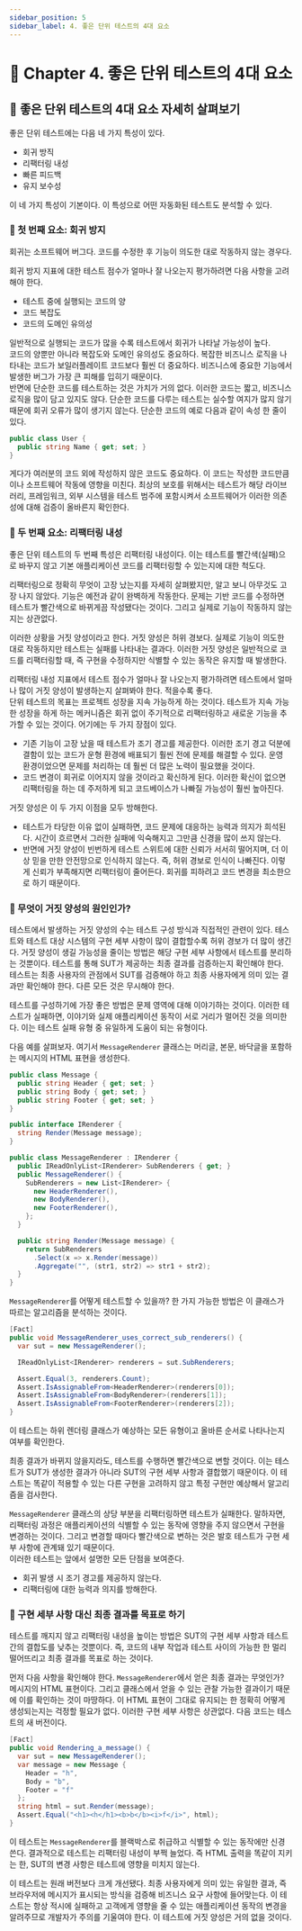 ```yaml
---
sidebar_position: 5
sidebar_label: 4. 좋은 단위 테스트의 4대 요소
---
```


# 🐤 Chapter 4. 좋은 단위 테스트의 4대 요소

## 🥕 좋은 단위 테스트의 4대 요소 자세히 살펴보기
좋은 단위 테스트에는 다음 네 가지 특성이 있다.
- 회귀 방직
- 리팩터링 내성
- 빠른 피드백
- 유지 보수성

이 네 가지 특성이 기본이다. 이 특성으로 어떤 자동화된 테스트도 분석할 수 있다.

### 🎈 첫 번째 요소: 회귀 방지
회귀는 소프트웨어 버그다. 코드를 수정한 후 기능이 의도한 대로 작동하지 않는 경우다.   

회귀 방지 지표에 대한 테스트 점수가 얼마나 잘 나오는지 평가하려면 다음 사항을 고려해야 한다.
- 테스트 중에 실행되는 코드의 양
- 코드 복잡도
- 코드의 도메인 유의성

일반적으로 실행되는 코드가 많을 수록 테스트에서 회귀가 나타날 가능성이 높다.   
코드의 양뿐만 아니라 복잡도와 도메인 유의성도 중요하다. 복잡한 비즈니스 로직을 나타내는 코드가 보일러플레이트 코드보다 훨씬 더 중요하다. 비즈니스에 중요한 기능에서 발생한 버그가 가장 큰 피해를 입히기 때문이다.   
반면에 단순한 코드를 테스트하는 것은 가치가 거의 없다. 이러한 코드는 짧고, 비즈니스 로직을 많이 담고 있지도 않다. 단순한 코드를 다루는 테스트는 실수할 여지가 많지 않기 때문에 회귀 오류가 많이 생기지 않는다. 단순한 코드의 예로 다음과 같이 속성 한 줄이 있다.

```cs
public class User {
  public string Name { get; set; }
}
```

게다가 여러분의 코드 외에 작성하지 않은 코드도 중요하다. 이 코드는 작성한 코드만큼이나 소프트웨어 작동에 영향을 미친다. 최상의 보호를 위해서는 테스트가 해당 라이브러리, 프레임워크, 외부 시스템을 테스트 범주에 포함시켜서 소프트웨어가 이러한 의존성에 대해 검증이 올바른지 확인한다.

### 🎈 두 번째 요소: 리팩터링 내성
좋은 단위 테스트의 두 번째 특성은 리팩터링 내성이다. 이는 테스트를 빨간색(실패)으로 바꾸지 않고 기본 애플리케이션 코드를 리팩터링할 수 있는지에 대한 척도다.   

리팩터링으로 정확히 무엇이 고장 났는지를 자세히 살펴봤지만, 알고 보니 아무것도 고장 나지 않았다. 기능은 예전과 같이 완벽하게 작동한다. 문제는 기반 코드를 수정하면 테스트가 빨간색으로 바뀌게끔 작성됐다는 것이다. 그리고 실제로 기능이 작동하지 않는지는 상관없다.   

이러한 상황을 거짓 양성이라고 한다. 거짓 양성은 허위 경보다. 실제로 기능이 의도한 대로 작동하지만 테스트는 실패를 나타내는 결과다. 이러한 거짓 양성은 일반적으로 코드를 리팩터링할 때, 즉 구현을 수정하지만 식별할 수 있는 동작은 유지할 때 발생한다.   

리팩터링 내성 지표에서 테스트 점수가 얼마나 잘 나오는지 평가하려면 테스트에서 얼마나 많이 거짓 양성이 발생하는지 살펴봐야 한다. 적을수록 좋다.   
단위 테스트의 목표는 프로젝트 성장을 지속 가능하게 하는 것이다. 테스트가 지속 가능한 성장을 하게 하는 메커니즘은 회귀 없이 주기적으로 리팩터링하고 새로운 기능을 추가할 수 있는 것이다. 어기에는 두 가지 장점이 있다.
- 기존 기능이 고장 났을 때 테스트가 조기 경고를 제공한다. 이러한 조기 경고 덕분에 결함이 있는 코드가 운형 환경에 배표되기 훨씬 전에 문제를 해결할 수 있다. 운영 환경이었으면 문제를 처리하는 데 훨씬 더 많은 노력이 필요했을 것이다.
- 코드 변경이 회귀로 이어지지 않을 것이라고 확신하게 된다. 이러한 확신이 없으면 리팩터링을 하는 데 주저하게 되고 코드베이스가 나빠질 가능성이 훨씬 높아진다.

거짓 양성은 이 두 가지 이점을 모두 방해한다.
- 테스트가 타당한 이유 없이 실패하면, 코드 문제에 대응하는 능력과 의지가 희석된다. 시간이 흐르면서 그러한 실패에 익숙해지고 그만큼 신경을 많이 쓰지 않는다.
- 반면에 거짓 양성이 빈번하게 테스트 스위트에 대한 신뢰가 서서히 떨어지며, 더 이상 믿을 만한 안전망으로 인식하지 않는다. 즉, 허위 경보로 인식이 나빠진다. 이렇게 신뢰가 부족해지면 리팩터링이 줄어든다. 회귀를 피하려고 코드 변경을 최소한으로 하기 때문이다.

### 🎈 무엇이 거짓 양성의 원인인가?
테스트에서 발생하는 거짓 양성의 수는 테스트 구성 방식과 직접적인 관련이 있다. 테스트와 테스트 대상 시스템의 구현 세부 사항이 많이 결합할수록 허위 경보가 더 많이 생긴다. 거짓 양성이 생길 가능성을 줄이는 방법은 해당 구현 세부 사항에서 테스트를 분리하는 것뿐이다. 테스트를 통해 SUT가 제공하는 최종 결과를 검증하는지 확인해야 한다. 테스트는 최종 사용자의 관점에서 SUT를 검증해야 하고 최종 사용자에게 의미 있는 결과만 확인해야 한다. 다른 모든 것은 무시해야 한다.   

테스트를 구성하기에 가장 좋은 방법은 문제 영역에 대해 이야기하는 것이다. 이러한 테스트가 실패하면, 이야기와 실제 애플리케이션 동작이 서로 거리가 멀어진 것을 의미한다. 이는 테스트 실패 유형 중 유일하게 도움이 되는 유형이다.   

다음 예를 살펴보자. 여기서 `MessageRenderer` 클래스는 머리글, 본문, 바닥글을 포함하는 메시지의 HTML 표현을 생성한다.

```cs
public class Message {
  public string Header { get; set; }
  public string Body { get; set; }
  public string Footer { get; set; }
}

public interface IRenderer {
  string Render(Message message);
}

public class MessageRenderer : IRenderer {
  public IReadOnlyList<IRenderer> SubRenderers { get; }
  public MessageRenderer() {
    SubRenderers = new List<IRenderer> {
      new HeaderRenderer(),
      new BodyRenderer(),
      new FooterRenderer(),
    };
  }

  public string Render(Message message) {
    return SubRenderers
      .Select(x => x.Render(message))
      .Aggregate("", (str1, str2) => str1 + str2);
  }
}
```

`MessageRenderer`를 어떻게 테스트할 수 있을까? 한 가지 가능한 방법은 이 클래스가 따르는 알고리즘을 분석하는 것이다.

```cs
[Fact]
public void MessageRenderer_uses_correct_sub_renderers() {
  var sut = new MessageRenderer();

  IReadOnlyList<IRenderer> renderers = sut.SubRenderers;

  Assert.Equal(3, renderers.Count);
  Assert.IsAssignableFrom<HeaderRenderer>(renderers[0]);
  Assert.IsAssignableFrom<BodyRenderer>(renderers[1]);
  Assert.IsAssignableFrom<FooterRenderer>(renderers[2]);
}
```

이 테스트는 하위 렌더링 클래스가 예상하는 모든 유형이고 올바른 순서로 나타나는지 여부를 확인한다.   

최종 결과가 바뀌지 않을지라도, 테스트를 수행하면 빨간색으로 변할 것이다. 이는 테스트가 SUT가 생성한 결과가 아니라 SUT의 구현 세부 사항과 결합했기 때문이다. 이 테스트는 똑같이 적용할 수 있는 다른 구현을 고려하지 않고 특정 구현만 예상해서 알고리즘을 검사한다.   

`MessageRenderer` 클래스의 상당 부분을 리팩터링하면 테스트가 실패한다. 말하자면, 리팩터링 과정은 애플리케이션의 식별할 수 있는 동작에 영향을 주지 않으면서 구현을 변경하는 것이다. 그리고 변경할 때마다 빨간색으로 변하는 것은 발호 테스트가 구현 세부 사항에 관계돼 있기 때문이다.   
이러한 테스트는 앞에서 설명한 모든 단점을 보여준다.
- 회귀 발생 시 조기 경고를 제공하지 않는다.
- 리팩터링에 대한 능력과 의지를 방해한다.

### 🎈 구현 세부 사항 대신 최종 결과를 목표로 하기
테스트를 깨지지 않고 리팩터링 내성을 높이는 방법은 SUT의 구현 세부 사항과 테스트 간의 결합도를 낮추는 것뿐이다. 즉, 코드의 내부 작업과 테스트 사이의 가능한 한 멀리 떨어뜨리고 최종 결과를 목표로 하는 것이다.   

먼저 다음 사항을 확인해야 한다. `MessageRenderer`에서 얻은 최종 결과는 무엇인가? 메시지의 HTML 표현이다. 그리고 클래스에서 얻을 수 있는 관찰 가능한 결과이기 때문에 이를 확인하는 것이 마땅하다. 이 HTML 표현이 그대로 유지되는 한 정확히 어떻게 생성되는지는 걱정할 필요가 없다. 이러한 구현 세부 사항은 상관없다. 다음 코드는 테스트의 새 버전이다.

```cs
[Fact]
public void Rendering_a_message() {
  var sut = new MessageRenderer();
  var message = new Message {
    Header = "h",
    Body = "b",
    Footer = "f"
  };
  string html = sut.Render(message);
  Assert.Equal("<h1><h</h1><b>b</b><i>f</i>", html);
}
```

이 테스트는 `MessageRenderer`를 블랙박스로 취급하고 식별할 수 있는 동작에만 신경 쓴다. 결과적으로 테스트는 리팩터링 내성이 부쩍 늘었다. 즉 HTML 출력을 똑같이 지키는 한, SUT의 변경 사항은 테스트에 영향을 미치지 않는다.   

이 테스트는 원래 버전보다 크게 개선됐다. 최종 사용자에게 의미 있는 유일한 결과, 즉 브라우저에 메시지가 표시되는 방식을 검증해 비즈니스 요구 사항에 들어맞는다. 이 테스트는 항상 적시에 실패하고 고객에게 영향을 줄 수 있는 애플리케이션 동작의 변경을 알려주므로 개발자가 주의를 기울여야 한다. 이 테스트에 거짓 양성은 거의 없을 것이다.
